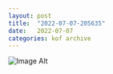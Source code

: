 ```yaml
---
layout:	post
title:	"2022-07-07-205635"
date:	2022-07-07
categories:	kof archive
---
```


![Image Alt](https://k0f.github.io/assets/2022-07-07-205635.jpg)
